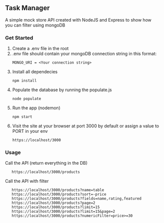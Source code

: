 ## Task Manager
A simple mock store API created with NodeJS and Express to show how you can filter using mongoDB

### Get Started
1. Create a .env file in the root
2. .env file should contain your mongoDB connection string in this format:
   ```
   MONGO_URI = <Your connection string>
   ```
3. Install all dependecies
   ```
   npm install
   ```
4. Populate the database by running the populate.js
   ```
   node populate
   ```
5. Run the app (nodemon)
    ```
    npm start
    ```
6. Visit the site at your browser at port 3000 by default or assign a value to PORT in your env
   ```
   https://localhost/3000
   ```

### Usage
Call the API (return everything in the DB)
   ```
      https://localhost/3000/products
   ```

Call the API with filter
   ```
      https://localhost/3000/products?name=table
      https://localhost/3000/products?sort=-price
      https://localhost/3000/products?fields=name,rating,featured
      https://localhost/3000/products?page=2
      https://localhost/3000/products?limit=15
      https://localhost/3000/products?limit=15&page=2
      https://localhost/3000/products?numericFilter=price>=30
   ```